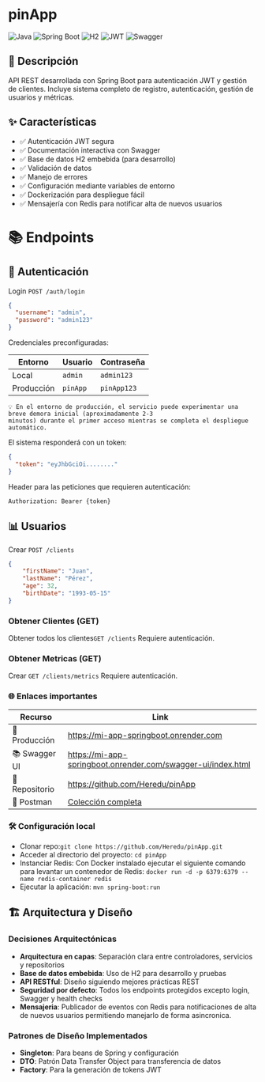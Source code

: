 # pinApp

![Java](https://img.shields.io/badge/Java-21%2B-blue)
![Spring Boot](https://img.shields.io/badge/Spring_Boot-3.2-green)
![H2](https://img.shields.io/badge/DataBase-H2-orange)
![JWT](https://img.shields.io/badge/Security-JWT-red)
![Swagger](https://img.shields.io/badge/Docs-Swagger-lightblue)

## 📖 Descripción
API REST desarrollada con Spring Boot para autenticación JWT y gestión de clientes. Incluye sistema completo de registro, autenticación, gestión de usuarios y métricas.

## ✨ Características

- ✅ Autenticación JWT segura
- ✅ Documentación interactiva con Swagger
- ✅ Base de datos H2 embebida (para desarrollo)
- ✅ Validación de datos
- ✅ Manejo de errores 
- ✅ Configuración mediante variables de entorno
- ✅ Dockerización para despliegue fácil
- ✅ Mensajería con Redis para notificar alta de nuevos usuarios



# 📚 Endpoints

## 🔐 Autenticación

Login
`
POST /auth/login
`
```json lines
{
  "username": "admin",
  "password": "admin123"
}
```

Credenciales preconfiguradas:

| Entorno    | Usuario  | Contraseña  |
|------------|----------|-------------|
| Local      | `admin`  | `admin123`  |
| Producción | `pinApp` | `pinApp123` |

```
💡 En el entorno de producción, el servicio puede experimentar una breve demora inicial (aproximadamente 2-3
minutos) durante el primer acceso mientras se completa el despliegue automático.
```
El sistema responderá con un token:

```json lines
{
  "token": "eyJhbGciOi........"
}
```
Header para las peticiones que requieren autenticación:
```http
Authorization: Bearer {token}
```
## 📊 Usuarios 
Crear
`
POST /clients
`

```json lines
{
    "firstName": "Juan",
    "lastName": "Pérez",
    "age": 32,
    "birthDate": "1993-05-15"
}
```
### Obtener Clientes (GET)
Obtener todos los clientes`
GET /clients
`
Requiere autenticación.

### Obtener Metricas (GET)
Crear
`
GET /clients/metrics
`
Requiere autenticación.

### 🌐 Enlaces importantes


| Recurso    | Link                                                         |
|------------|--------------------------------------------------------------|
| 🔗 Producción      | https://mi-app-springboot.onrender.com                       |
| 📚 Swagger UI | https://mi-app-springboot.onrender.com/swagger-ui/index.html |
| 💾 Repositorio     | https://github.com/Heredu/pinApp                             |
| 🚀 Postman | [Colección completa](https://drive.google.com/drive/folders/1hRzYdQhdP0TjnvlmEsprzDUCpkpTDw08)                                       |

### 🛠 Configuración local

- Clonar repo:`git clone https://github.com/Heredu/pinApp.git `
- Acceder al directorio del proyecto: `cd pinApp`
- Instanciar Redis:
  Con Docker instalado ejecutar el siguiente comando para levantar un contenedor de Redis:
`docker run -d -p 6379:6379 --name redis-container redis`
- Ejecutar la aplicación:
`mvn spring-boot:run`


## 🏗️ Arquitectura y Diseño

### Decisiones Arquitectónicas
- **Arquitectura en capas**: Separación clara entre controladores, servicios y repositorios
- **Base de datos embebida**: Uso de H2 para desarrollo y pruebas
- **API RESTful**: Diseño siguiendo mejores prácticas REST
- **Seguridad por defecto**: Todos los endpoints protegidos excepto login, Swagger y health checks
- **Mensajeria**: Publicador de eventos con Redis para notificaciones de alta de nuevos usuarios permitiendo manejarlo de forma asincronica.

### Patrones de Diseño Implementados
- **Singleton**: Para beans de Spring y configuración
- **DTO**: Patrón Data Transfer Object para transferencia de datos
- **Factory**: Para la generación de tokens JWT